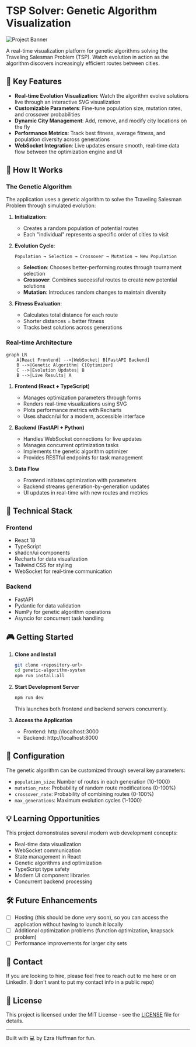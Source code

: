 # TSP Solver: Genetic Algorithm Visualization

![Project Banner](/api/placeholder/1200/400)

A real-time visualization platform for genetic algorithms solving the Traveling Salesman Problem (TSP). Watch evolution in action as the algorithm discovers increasingly efficient routes between cities.

## 🌟 Key Features

- **Real-time Evolution Visualization**: Watch the algorithm evolve solutions live through an interactive SVG visualization
- **Customizable Parameters**: Fine-tune population size, mutation rates, and crossover probabilities
- **Dynamic City Management**: Add, remove, and modify city locations on the fly
- **Performance Metrics**: Track best fitness, average fitness, and population diversity across generations
- **WebSocket Integration**: Live updates ensure smooth, real-time data flow between the optimization engine and UI

## 🧬 How It Works

### The Genetic Algorithm

The application uses a genetic algorithm to solve the Traveling Salesman Problem through simulated evolution:

1. **Initialization**: 
   - Creates a random population of potential routes
   - Each "individual" represents a specific order of cities to visit

2. **Evolution Cycle**:
   ```
   Population → Selection → Crossover → Mutation → New Population
   ```
   - **Selection**: Chooses better-performing routes through tournament selection
   - **Crossover**: Combines successful routes to create new potential solutions
   - **Mutation**: Introduces random changes to maintain diversity

3. **Fitness Evaluation**:
   - Calculates total distance for each route
   - Shorter distances = better fitness
   - Tracks best solutions across generations

### Real-time Architecture

```mermaid
graph LR
    A[React Frontend] -->|WebSocket| B[FastAPI Backend]
    B -->|Genetic Algorithm| C[Optimizer]
    C -->|Evolution Updates| B
    B -->|Live Results| A
```

1. **Frontend (React + TypeScript)**
   - Manages optimization parameters through forms
   - Renders real-time visualizations using SVG
   - Plots performance metrics with Recharts
   - Uses shadcn/ui for a modern, accessible interface

2. **Backend (FastAPI + Python)**
   - Handles WebSocket connections for live updates
   - Manages concurrent optimization tasks
   - Implements the genetic algorithm optimizer
   - Provides RESTful endpoints for task management

3. **Data Flow**
   - Frontend initiates optimization with parameters
   - Backend streams generation-by-generation updates
   - UI updates in real-time with new routes and metrics

## 🚀 Technical Stack

### Frontend
- React 18
- TypeScript
- shadcn/ui components
- Recharts for data visualization
- Tailwind CSS for styling
- WebSocket for real-time communication

### Backend
- FastAPI
- Pydantic for data validation
- NumPy for genetic algorithm operations
- Asyncio for concurrent task handling

## 🎮 Getting Started

1. **Clone and Install**
   ```bash
   git clone <repository-url>
   cd genetic-algorithm-system
   npm run install:all
   ```

2. **Start Development Server**
   ```bash
   npm run dev
   ```
   This launches both frontend and backend servers concurrently.

3. **Access the Application**
   - Frontend: http://localhost:3000
   - Backend: http://localhost:8000

## 🔧 Configuration

The genetic algorithm can be customized through several key parameters:

- `population_size`: Number of routes in each generation (10-1000)
- `mutation_rate`: Probability of random route modifications (0-100%)
- `crossover_rate`: Probability of combining routes (0-100%)
- `max_generations`: Maximum evolution cycles (1-1000)

## 💡 Learning Opportunities

This project demonstrates several modern web development concepts:

- Real-time data visualization
- WebSocket communication
- State management in React
- Genetic algorithms and optimization
- TypeScript type safety
- Modern UI component libraries
- Concurrent backend processing

## 🛠️ Future Enhancements

- [ ] Hosting (this should be done very soon), so you can access the application without having to launch it locally
- [ ] Additional optimization problems (function optimization, knapsack problem)
- [ ] Performance improvements for larger city sets

## 🤝 Contact

If you are looking to hire, please feel free to reach out to me here or on LinkedIn. (I don't want to put my contact info in a public repo)

## 📝 License

This project is licensed under the MIT License - see the [LICENSE](LICENSE) file for details.

---

Built with 💻 by Ezra Huffman for fun.